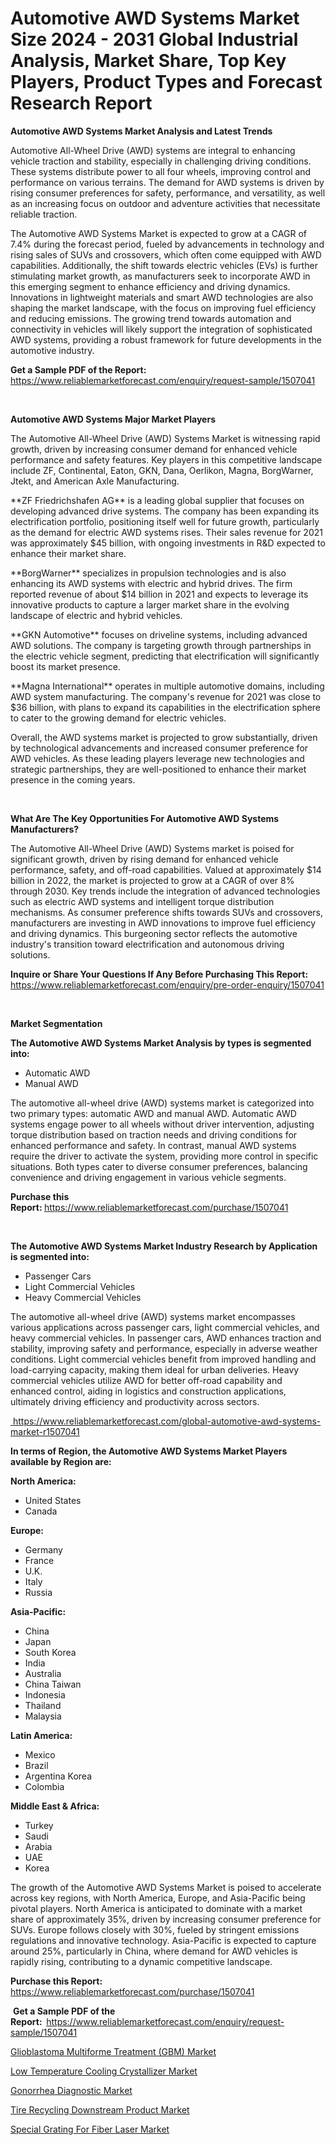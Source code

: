 <p><h1>Automotive AWD Systems Market Size 2024 - 2031 Global Industrial Analysis, Market Share, Top Key Players, Product Types and Forecast Research Report</h1></p><p><strong>Automotive AWD Systems Market Analysis and Latest Trends</strong></p>
<p><p>Automotive All-Wheel Drive (AWD) systems are integral to enhancing vehicle traction and stability, especially in challenging driving conditions. These systems distribute power to all four wheels, improving control and performance on various terrains. The demand for AWD systems is driven by rising consumer preferences for safety, performance, and versatility, as well as an increasing focus on outdoor and adventure activities that necessitate reliable traction.</p><p>The Automotive AWD Systems Market is expected to grow at a CAGR of 7.4% during the forecast period, fueled by advancements in technology and rising sales of SUVs and crossovers, which often come equipped with AWD capabilities. Additionally, the shift towards electric vehicles (EVs) is further stimulating market growth, as manufacturers seek to incorporate AWD in this emerging segment to enhance efficiency and driving dynamics. Innovations in lightweight materials and smart AWD technologies are also shaping the market landscape, with the focus on improving fuel efficiency and reducing emissions. The growing trend towards automation and connectivity in vehicles will likely support the integration of sophisticated AWD systems, providing a robust framework for future developments in the automotive industry.</p></p>
<p><strong>Get a Sample PDF of the Report:&nbsp;</strong> <a href="https://www.reliablemarketforecast.com/enquiry/request-sample/1507041?utm_campaign=1097&utm_medium=2&utm_source=Github&utm_content=ia&utm_term=07122024&utm_id=automotive-awd-systems">https://www.reliablemarketforecast.com/enquiry/request-sample/1507041</a></p>
<p>&nbsp;</p>
<p><strong>Automotive AWD Systems Major Market Players</strong></p>
<p><p>The Automotive All-Wheel Drive (AWD) Systems Market is witnessing rapid growth, driven by increasing consumer demand for enhanced vehicle performance and safety features. Key players in this competitive landscape include ZF, Continental, Eaton, GKN, Dana, Oerlikon, Magna, BorgWarner, Jtekt, and American Axle Manufacturing. </p><p>**ZF Friedrichshafen AG** is a leading global supplier that focuses on developing advanced drive systems. The company has been expanding its electrification portfolio, positioning itself well for future growth, particularly as the demand for electric AWD systems rises. Their sales revenue for 2021 was approximately $45 billion, with ongoing investments in R&D expected to enhance their market share.</p><p>**BorgWarner** specializes in propulsion technologies and is also enhancing its AWD systems with electric and hybrid drives. The firm reported revenue of about $14 billion in 2021 and expects to leverage its innovative products to capture a larger market share in the evolving landscape of electric and hybrid vehicles. </p><p>**GKN Automotive** focuses on driveline systems, including advanced AWD solutions. The company is targeting growth through partnerships in the electric vehicle segment, predicting that electrification will significantly boost its market presence. </p><p>**Magna International** operates in multiple automotive domains, including AWD system manufacturing. The company's revenue for 2021 was close to $36 billion, with plans to expand its capabilities in the electrification sphere to cater to the growing demand for electric vehicles.</p><p>Overall, the AWD systems market is projected to grow substantially, driven by technological advancements and increased consumer preference for AWD vehicles. As these leading players leverage new technologies and strategic partnerships, they are well-positioned to enhance their market presence in the coming years.</p></p>
<p>&nbsp;</p>
<p><strong>What Are The Key Opportunities For Automotive AWD Systems Manufacturers?</strong></p>
<p><p>The Automotive All-Wheel Drive (AWD) Systems market is poised for significant growth, driven by rising demand for enhanced vehicle performance, safety, and off-road capabilities. Valued at approximately $14 billion in 2022, the market is projected to grow at a CAGR of over 8% through 2030. Key trends include the integration of advanced technologies such as electric AWD systems and intelligent torque distribution mechanisms. As consumer preference shifts towards SUVs and crossovers, manufacturers are investing in AWD innovations to improve fuel efficiency and driving dynamics. This burgeoning sector reflects the automotive industry's transition toward electrification and autonomous driving solutions.</p></p>
<p><strong>Inquire or Share Your Questions If Any Before Purchasing This Report:</strong> <a href="https://www.reliablemarketforecast.com/enquiry/pre-order-enquiry/1507041?utm_campaign=1097&utm_medium=2&utm_source=Github&utm_content=ia&utm_term=07122024&utm_id=automotive-awd-systems">https://www.reliablemarketforecast.com/enquiry/pre-order-enquiry/1507041</a></p>
<p>&nbsp;</p>
<p><strong>Market Segmentation</strong></p>
<p><strong>The Automotive AWD Systems Market Analysis by types is segmented into:</strong></p>
<p><ul><li>Automatic AWD</li><li>Manual AWD</li></ul></p>
<p><p>The automotive all-wheel drive (AWD) systems market is categorized into two primary types: automatic AWD and manual AWD. Automatic AWD systems engage power to all wheels without driver intervention, adjusting torque distribution based on traction needs and driving conditions for enhanced performance and safety. In contrast, manual AWD systems require the driver to activate the system, providing more control in specific situations. Both types cater to diverse consumer preferences, balancing convenience and driving engagement in various vehicle segments.</p></p>
<p><strong>Purchase this Report:&nbsp;</strong><a href="https://www.reliablemarketforecast.com/purchase/1507041?utm_campaign=1097&utm_medium=2&utm_source=Github&utm_content=ia&utm_term=07122024&utm_id=automotive-awd-systems">https://www.reliablemarketforecast.com/purchase/1507041</a></p>
<p>&nbsp;</p>
<p><strong>The Automotive AWD Systems Market Industry Research by Application is segmented into:</strong></p>
<p><ul><li>Passenger Cars</li><li>Light Commercial Vehicles</li><li>Heavy Commercial Vehicles</li></ul></p>
<p><p>The automotive all-wheel drive (AWD) systems market encompasses various applications across passenger cars, light commercial vehicles, and heavy commercial vehicles. In passenger cars, AWD enhances traction and stability, improving safety and performance, especially in adverse weather conditions. Light commercial vehicles benefit from improved handling and load-carrying capacity, making them ideal for urban deliveries. Heavy commercial vehicles utilize AWD for better off-road capability and enhanced control, aiding in logistics and construction applications, ultimately driving efficiency and productivity across sectors.</p></p>
<p><a href="https://www.reliablemarketforecast.com/global-automotive-awd-systems-market-r1507041?utm_campaign=1097&utm_medium=2&utm_source=Github&utm_content=ia&utm_term=07122024&utm_id=automotive-awd-systems">&nbsp;https://www.reliablemarketforecast.com/global-automotive-awd-systems-market-r1507041</a></p>
<p><strong>In terms of Region, the Automotive AWD Systems Market Players available by Region are:</strong></p>
<p>
    <p> <strong> North America: </strong>
        <ul>
            <li>United States</li>
            <li>Canada</li>
        </ul>
        </p> 
    <p> <strong> Europe: </strong>
        <ul>
            <li>Germany</li>
            <li>France</li>
            <li>U.K.</li>
            <li>Italy</li>
            <li>Russia</li>
        </ul>
        </p> 
    <p> <strong> Asia-Pacific: </strong>
        <ul>
            <li>China</li>
            <li>Japan</li>
            <li>South Korea</li>
            <li>India</li>
            <li>Australia</li>
            <li>China Taiwan</li>
            <li>Indonesia</li>
            <li>Thailand</li>
            <li>Malaysia</li>
        </ul>
        </p> 
    <p> <strong> Latin America: </strong>
        <ul>
            <li>Mexico</li>
            <li>Brazil</li>
            <li>Argentina Korea</li>
            <li>Colombia</li>
        </ul>
        </p> 
    <p> <strong> Middle East & Africa: </strong>
        <ul>
            <li>Turkey</li>
            <li>Saudi</li>
            <li>Arabia</li>
            <li>UAE</li>
            <li>Korea</li>
        </ul>
    </p>
    </p>
<p><p>The growth of the Automotive AWD Systems Market is poised to accelerate across key regions, with North America, Europe, and Asia-Pacific being pivotal players. North America is anticipated to dominate with a market share of approximately 35%, driven by increasing consumer preference for SUVs. Europe follows closely with 30%, fueled by stringent emissions regulations and innovative technology. Asia-Pacific is expected to capture around 25%, particularly in China, where demand for AWD vehicles is rapidly rising, contributing to a dynamic competitive landscape.</p></p>
<p><strong>Purchase this Report: </strong><a href="https://www.reliablemarketforecast.com/purchase/1507041?utm_campaign=1097&utm_medium=2&utm_source=Github&utm_content=ia&utm_term=07122024&utm_id=automotive-awd-systems">https://www.reliablemarketforecast.com/purchase/1507041</a></p>
<p>&nbsp;<strong>Get a Sample PDF of the Report:&nbsp;&nbsp;</strong><a href="https://www.reliablemarketforecast.com/enquiry/request-sample/1507041?utm_campaign=1097&utm_medium=2&utm_source=Github&utm_content=ia&utm_term=07122024&utm_id=automotive-awd-systems">https://www.reliablemarketforecast.com/enquiry/request-sample/1507041</a></p>
<p><strong></strong></p>
<p><p><a href="https://github.com/ryanbell8967/Market-Research-Report-List-1/blob/main/glioblastoma-multiforme-treatment-gbm-market.md?utm_campaign=1097&utm_medium=2&utm_source=Github&utm_content=ia&utm_term=07122024&utm_id=automotive-awd-systems">Glioblastoma Multiforme Treatment (GBM) Market</a></p><p><a href="https://issuu.com/reportprime-2/docs/low-temperature-cooling-crystallizer-market-size-2?utm_campaign=1097&utm_medium=2&utm_source=Github&utm_content=ia&utm_term=07122024&utm_id=automotive-awd-systems">Low Temperature Cooling Crystallizer Market</a></p><p><a href="https://github.com/castoriffic/Market-Research-Report-List-5/blob/main/gonorrhea-diagnostic-market.md?utm_campaign=1097&utm_medium=2&utm_source=Github&utm_content=ia&utm_term=07122024&utm_id=automotive-awd-systems">Gonorrhea Diagnostic Market</a></p><p><a href="https://www.linkedin.com/pulse/compreh-proposis-fbaif?utm_campaign=1097&utm_medium=2&utm_source=Github&utm_content=ia&utm_term=07122024&utm_id=automotive-awd-systems">Tire Recycling Downstream Product Market</a></p><p><a href="https://issuu.com/reportprime-2/docs/special-grating-for-fiber-laser-market-size-2030.p?utm_campaign=1097&utm_medium=2&utm_source=Github&utm_content=ia&utm_term=07122024&utm_id=automotive-awd-systems">Special Grating For Fiber Laser Market</a></p></p>